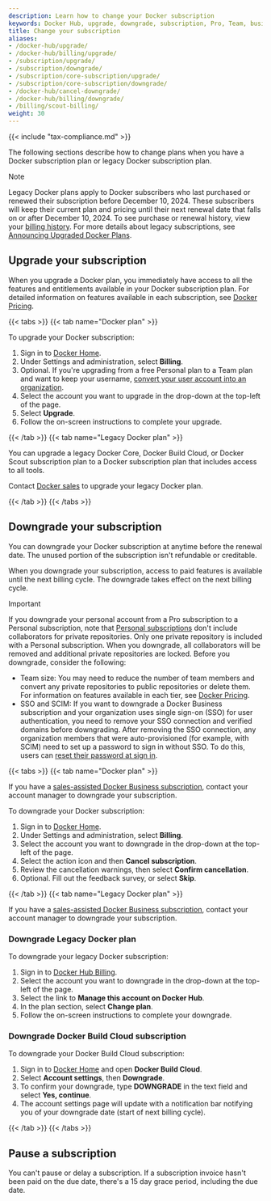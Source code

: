 ```yaml
---
description: Learn how to change your Docker subscription
keywords: Docker Hub, upgrade, downgrade, subscription, Pro, Team, business, pricing plan
title: Change your subscription
aliases:
- /docker-hub/upgrade/
- /docker-hub/billing/upgrade/
- /subscription/upgrade/
- /subscription/downgrade/
- /subscription/core-subscription/upgrade/
- /subscription/core-subscription/downgrade/
- /docker-hub/cancel-downgrade/
- /docker-hub/billing/downgrade/
- /billing/scout-billing/
weight: 30
---
```


{{< include "tax-compliance.md" >}}

The following sections describe how to change plans when you have a Docker
subscription plan or legacy Docker subscription plan.

> [!NOTE]
>
> Legacy Docker plans apply to Docker subscribers who last purchased or renewed
> their subscription before December 10, 2024. These subscribers will keep
> their current plan and pricing until their next renewal date that falls on or
> after December 10, 2024. To see purchase or renewal history, view your
> [billing history](../billing/history.md). For more details about legacy
> subscriptions, see [Announcing Upgraded Docker
> Plans](https://www.docker.com/blog/november-2024-updated-plans-announcement/).

## Upgrade your subscription

When you upgrade a Docker plan, you immediately have access to all the features and entitlements available in your Docker subscription plan. For detailed information on features available in each subscription, see [Docker Pricing](https://www.docker.com/pricing).

{{< tabs >}}
{{< tab name="Docker plan" >}}

To upgrade your Docker subscription:

1. Sign in to [Docker Home](https://app.docker.com/).
2. Under Settings and administration, select **Billing**.
3. Optional. If you're upgrading from a free Personal plan to a Team plan and want to keep your username, [convert your user account into an organization](../admin/organization/convert-account.md).
4. Select the account you want to upgrade in the drop-down at the top-left of the page.
5. Select **Upgrade**.
6. Follow the on-screen instructions to complete your upgrade.

{{< /tab >}}
{{< tab name="Legacy Docker plan" >}}

You can upgrade a legacy Docker Core, Docker Build Cloud, or Docker Scout subscription plan to a Docker subscription plan that includes access to all tools.

Contact [Docker sales](https://www.docker.com/pricing/contact-sales/) to upgrade your legacy Docker plan.

{{< /tab >}}
{{< /tabs >}}

## Downgrade your subscription

You can downgrade your Docker subscription at anytime before the renewal date. The unused portion of the subscription isn't refundable or creditable.

When you downgrade your subscription, access to paid features is available until the next billing cycle. The downgrade takes effect on the next billing cycle.

> [!IMPORTANT]
>
> If you downgrade your personal account from a Pro subscription to a Personal subscription, note that [Personal subscriptions](details.md#docker-personal) don't include collaborators for private repositories. Only one private repository is included with a Personal subscription. When you downgrade, all collaborators will be removed and additional private repositories are locked.
> Before you downgrade, consider the following:
> - Team size: You may need to reduce the number of team members and convert any private repositories to public repositories or delete them. For information on features available in each tier, see [Docker Pricing](https://www.docker.com/pricing).
> - SSO and SCIM: If you want to downgrade a Docker Business subscription and your organization uses single sign-on (SSO) for user authentication, you need to remove your SSO connection and verified domains before downgrading. After removing the SSO connection, any organization members that were auto-provisioned (for example, with SCIM) need to set up a password to sign in without SSO. To do this, users can [reset their password at sign in](/accounts/create-account/#reset-your-password-at-sign-in).

{{< tabs >}}
{{< tab name="Docker plan" >}}

If you have a [sales-assisted Docker Business subscription](details.md#sales-assisted), contact your account manager to downgrade your subscription.

To downgrade your Docker subscription:

1. Sign in to [Docker Home](https://app.docker.com/).
2. Under Settings and administration, select **Billing**.
3. Select the account you want to downgrade in the drop-down at the top-left of the page.
4. Select the action icon and then **Cancel subscription**.
5. Review the cancellation warnings, then select **Confirm cancellation**.
6. Optional. Fill out the feedback survey, or select **Skip**.

{{< /tab >}}
{{< tab name="Legacy Docker plan" >}}

If you have a [sales-assisted Docker Business subscription](details.md#sales-assisted), contact your account manager to downgrade your subscription.

### Downgrade Legacy Docker plan

To downgrade your legacy Docker subscription:

1. Sign in to [Docker Hub Billing](https://hub.docker.com/billing).
2. Select the account you want to downgrade in the drop-down at the top-left of the page.
3. Select the link to **Manage this account on Docker Hub**.
4. In the plan section, select **Change plan**.
5. Follow the on-screen instructions to complete your downgrade.

### Downgrade Docker Build Cloud subscription

To downgrade your Docker Build Cloud subscription:

1. Sign in to [Docker Home](https://app.docker.com) and open **Docker Build Cloud**.
2. Select **Account settings**, then **Downgrade**.
3. To confirm your downgrade, type **DOWNGRADE** in the text field and select **Yes, continue**.
4. The account settings page will update with a notification bar notifying you of your downgrade date (start of next billing cycle).

{{< /tab >}}
{{< /tabs >}}

## Pause a subscription

You can't pause or delay a subscription. If a subscription invoice hasn't been paid on the due date, there's a 15 day grace period, including the due date.